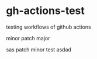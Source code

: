 # gh-actions-test
testing workflows of github actions



minor
patch
major
 
sas
patch
minor
test
asdad
   
  
  
   
 
